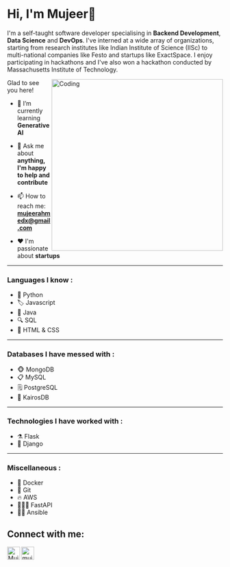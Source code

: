 # Hi, I'm Mujeer👋
I'm a self-taught software developer specialising in **Backend Development**, **Data Science** and **DevOps**. I've interned at a wide array of organizations, starting from research institutes like Indian Institute of Science (IISc) to multi-national companies like Festo and startups like ExactSpace. I enjoy participating in hackathons and I've also won a hackathon conducted by Massachusetts Institute of Technology. 

<img align="right" alt="Coding" width="400" src="https://cdn.dribbble.com/users/1162077/screenshots/3848914/programmer.gif">

Glad to see you here!

- 🌱 I’m currently learning **Generative AI**

- 💬 Ask me about **anything, I'm happy to help and contribute**

- 📫 How to reach me: **mujeerahmedx@gmail.com**

- ❤️ I'm passionate about **startups**

<!-- - 🔭 I’m currently working as a **SDET at ExactSpace** -->

---

### Languages I know :

- 🐍 Python
- 🏷️ Javascript
- 🌋 Java
- 🔍 SQL
- 🦴 HTML & CSS

---

### Databases I have messed with :

- 🐵 MongoDB
- 📋 MySQL
- 🗒️ PostgreSQL
- 🏹 KairosDB
---

### Technologies I have worked with :

- ⚗️ Flask
- 🙏 Django

---

### Miscellaneous : 

- 🐋 Docker
- 🤝 Git
- 🔥 AWS
- 🏃🏻‍♂️ FastAPI
- 🥷🏼 Ansible

## Connect with me:

[<img align="left" alt="MujeerAhmed | LinkedIn" width="30px" src="https://camo.githubusercontent.com/c8a9c5b414cd812ad6a97a46c29af67239ddaeae08c41724ff7d945fb4c047e5/68747470733a2f2f6564656e742e6769746875622e696f2f537570657254696e7949636f6e732f696d616765732f7376672f6c696e6b6564696e2e737667" />][linkedin]
<a href="mailto:mujeerahmedx@gmail.com"><img align="left" alt="mujeerahmed | GMail" width="30px" src="https://camo.githubusercontent.com/4a3dd8d10a27c272fd04b2ce8ed1a130606f95ea6a76b5e19ce8b642faa18c27/68747470733a2f2f6564656e742e6769746875622e696f2f537570657254696e7949636f6e732f696d616765732f7376672f676d61696c2e737667" />

<br/>
<br/>
  
[github]:  https://github.com/mujeerahmed
[linkedin]: https://www.linkedin.com/in/mujeerahmed
[twitter]: https://twitter.com/mujeerahmedx
